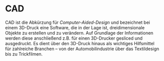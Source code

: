 # CAD

CAD ist die Abkürzung für _Computer-Aided-Design_ und bezeichnet bei einem 3D-Druck eine Software, die in der Lage ist, dreidimensionale Objekte zu erstellen und zu verändern. Auf Grundlage der Informationen werden diese anschließend z.B. für einen 3D-Drucker gesliced und ausgedruckt. Es dient über den 3D-Druck hinaus als wichtiges Hilfsmittel für zahlreiche Branchen – von der Automobilindustrie über das Textildesign bis zu Trickfilmen.
